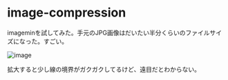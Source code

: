 # image-compression

imageminを試してみた。手元のJPG画像はだいたい半分くらいのファイルサイズになった。すごい。

![image](https://user-images.githubusercontent.com/39045085/110226520-84065800-7f33-11eb-8c3d-786b20c0ec8f.png)

拡大すると少し線の境界がガクガクしてるけど、遠目だとわからない。